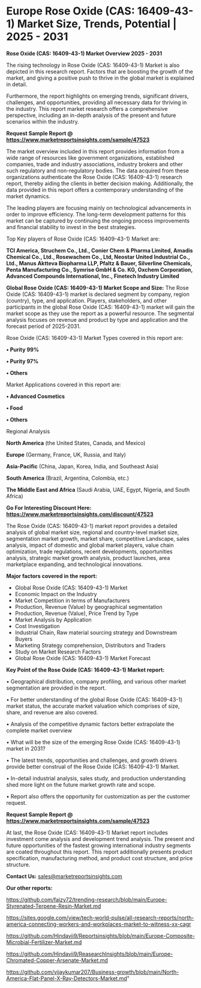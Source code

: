 # Europe Rose Oxide (CAS: 16409-43-1) Market Size, Trends, Potential | 2025 - 2031

<Strong> Rose Oxide (CAS: 16409-43-1) Market Overview 2025 - 2031</strong>

The rising technology in Rose Oxide (CAS: 16409-43-1) Market is also depicted in this research report. Factors that are boosting the growth of the market, and giving a positive push to thrive in the global market is explained in detail.

Furthermore, the report highlights on emerging trends, significant drivers, challenges, and opportunities, providing all necessary data for thriving in the industry. This report market research offers a comprehensive perspective, including an in-depth analysis of the present and future scenarios within the industry.

<strong>Request Sample Report @ <a href=https://www.marketreportsinsights.com/sample/47523>https://www.marketreportsinsights.com/sample/47523</a></strong>

The market overview included in this report provides information from a wide range of resources like government organizations, established companies, trade and industry associations, industry brokers and other such regulatory and non-regulatory bodies. The data acquired from these organizations authenticate the Rose Oxide (CAS: 16409-43-1) research report, thereby aiding the clients in better decision making. Additionally, the data provided in this report offers a contemporary understanding of the market dynamics.

The leading players are focusing mainly on technological advancements in order to improve efficiency. The long-term development patterns for this market can be captured by continuing the ongoing process improvements and financial stability to invest in the best strategies.

Top Key players of Rose Oxide (CAS: 16409-43-1) Market are:

<strong>TCI America, Struchem Co., Ltd., Conier Chem & Pharma Limited, Amadis Chemical Co., Ltd., Rosewachem Co., Ltd, Neostar United Industrial Co., Ltd., Manus Aktteva Biopharma LLP, Pfaltz & Bauer, Silverline Chemicals, Penta Manufacturing Co., Symrise GmbH & Co. KG, Oxchem Corporation, Advanced Compounds International, Inc., Finetech Industry Limited</strong>

<strong><b>Global Rose Oxide (CAS: 16409-43-1) Market Scope and Size:</b></strong>
The Rose Oxide (CAS: 16409-43-1) market is declared segment by company, region (country), type, and application. Players, stakeholders, and other participants in the global Rose Oxide (CAS: 16409-43-1) market will gain the market scope as they use the report as a powerful resource. The segmental analysis focuses on revenue and product by type and application and the forecast period of 2025-2031.

Rose Oxide (CAS: 16409-43-1) Market Types covered in this report are:

<strong>•  Purity 99%

•  Purity 97%

•  Others</strong>

Market Applications covered in this report are:

<strong>•  Advanced Cosmetics

•  Food

•  Others</strong> 

Regional Analysis

<strong>North America</strong> (the United States, Canada, and Mexico)

<strong>Europe</strong> (Germany, France, UK, Russia, and Italy)

<strong>Asia-Pacific</strong> (China, Japan, Korea, India, and Southeast Asia)

<strong>South America</strong> (Brazil, Argentina, Colombia, etc.)

<strong>The Middle East and Africa</strong> (Saudi Arabia, UAE, Egypt, Nigeria, and South Africa)

<strong>Go For Interesting Discount Here: <a href=https://www.marketreportsinsights.com/discount/47523>https://www.marketreportsinsights.com/discount/47523</a></strong>

The Rose Oxide (CAS: 16409-43-1) market report provides a detailed analysis of global market size, regional and country-level market size, segmentation market growth, market share, competitive Landscape, sales analysis, impact of domestic and global market players, value chain optimization, trade regulations, recent developments, opportunities analysis, strategic market growth analysis, product launches, area marketplace expanding, and technological innovations.

<strong><b>Major factors covered in the report:</b></strong>
<ul>
  <li>Global Rose Oxide (CAS: 16409-43-1) Market </li>
  <li>Economic Impact on the Industry</li>
  <li>Market Competition in terms of Manufacturers</li>
  <li>Production, Revenue (Value) by geographical segmentation</li>
  <li>Production, Revenue (Value), Price Trend by Type</li>
  <li>Market Analysis by Application</li>
  <li>Cost Investigation</li>
  <li>Industrial Chain, Raw material sourcing strategy and Downstream Buyers</li>
  <li>Marketing Strategy comprehension, Distributors and Traders</li>
  <li>Study on Market Research Factors</li>
  <li>Global Rose Oxide (CAS: 16409-43-1) Market Forecast</li>
</ul>

<strong><b>Key Point of the Rose Oxide (CAS: 16409-43-1) Market report:</b></strong>

• Geographical distribution, company profiling, and various other market segmentation are provided in the report.

• For better understanding of the global Rose Oxide (CAS: 16409-43-1) market status, the accurate market valuation which comprises of size, share, and revenue are also covered.

• Analysis of the competitive dynamic factors better extrapolate the complete market overview

• What will be the size of the emerging Rose Oxide (CAS: 16409-43-1) market in 2031?

• The latest trends, opportunities and challenges, and growth drivers provide better construal of the Rose Oxide (CAS: 16409-43-1) Market.

• In-detail industrial analysis, sales study, and production understanding shed more light on the future market growth rate and scope.

• Report also offers the opportunity for customization as per the customer request.

<strong>Request Sample Report @ <a href=https://www.marketreportsinsights.com/sample/47523>https://www.marketreportsinsights.com/sample/47523</a></strong>

At last, the Rose Oxide (CAS: 16409-43-1) Market report includes investment come analysis and development trend analysis. The present and future opportunities of the fastest growing international industry segments are coated throughout this report. This report additionally presents product specification, manufacturing method, and product cost structure, and price structure.

<strong>Contact Us:</strong>
sales@marketreportsinsights.com

<strong>Our other reports:</strong>

<a href=https://github.com/faizy72/trending-research/blob/main/Europe-Styrenated-Terpene-Resin-Market.md>https://github.com/faizy72/trending-research/blob/main/Europe-Styrenated-Terpene-Resin-Market.md</a>

<a href=https://sites.google.com/view/tech-world-pulse/all-research-reports/north-america-connecting-workers-and-workplaces-market-to-witness-xx-cagr>https://sites.google.com/view/tech-world-pulse/all-research-reports/north-america-connecting-workers-and-workplaces-market-to-witness-xx-cagr</a>

<a href=https://github.com/Hindavii9/Reportsinsights/blob/main/Europe-Composite-Microbial-Fertilizer-Market.md>https://github.com/Hindavii9/Reportsinsights/blob/main/Europe-Composite-Microbial-Fertilizer-Market.md</a>

<a href=https://github.com/Hindavii9/ReasearchInsights/blob/main/Europe-Chromated-Copper-Arsenate-Market.md>https://github.com/Hindavii9/ReasearchInsights/blob/main/Europe-Chromated-Copper-Arsenate-Market.md</a>

<a href=https://github.com/vijaykumar207/Business-growth/blob/main/North-America-Flat-Panel-X-Ray-Detectors-Market.md>https://github.com/vijaykumar207/Business-growth/blob/main/North-America-Flat-Panel-X-Ray-Detectors-Market.md</a>"
